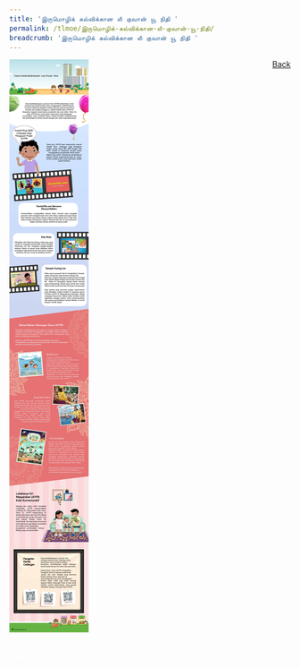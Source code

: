 ```yaml
---
title: 'இருமொழிக் கல்விக்கான லீ குவான் யூ நிதி '
permalink: /tlmoe/இருமொழிக்-கல்விக்கான-லீ-குவான்-யூ-நிதி/
breadcrumb: 'இருமொழிக் கல்விக்கான லீ குவான் யூ நிதி '
---
```

<!-- Global site tag (gtag.js) - Google Ads: 726049306 -->
<script async src="https://www.googletagmanager.com/gtag/js?id=AW-726049306"></script>
<script>
  window.dataLayer = window.dataLayer || [];
  function gtag(){dataLayer.push(arguments);}
  gtag('js', new Date());

  gtag('config', 'AW-726049306');
</script>
<a href="/gallery/தமிழ்மொழிக்-காட்சிக்கூடம்-e/community-partners2/" style="float:right;">Back</a>
 <img src="/images/Test-LKYFB-Header-Footer-nologo.jpg"> <br/>
<div class="video-container">
<br/></div>
<div class="btntop"><a href="#top" style="text-decoration:none;"><span style="color:white"><b>Top</b></span></a></div>
